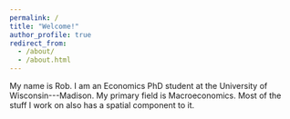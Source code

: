 ```yaml
---
permalink: /
title: "Welcome!"
author_profile: true
redirect_from: 
  - /about/
  - /about.html
---
```

My name is Rob. I am an Economics PhD student at the University of Wisconsin---Madison. My primary field is Macroeconomics. Most of the stuff I work on also has a spatial component to it.